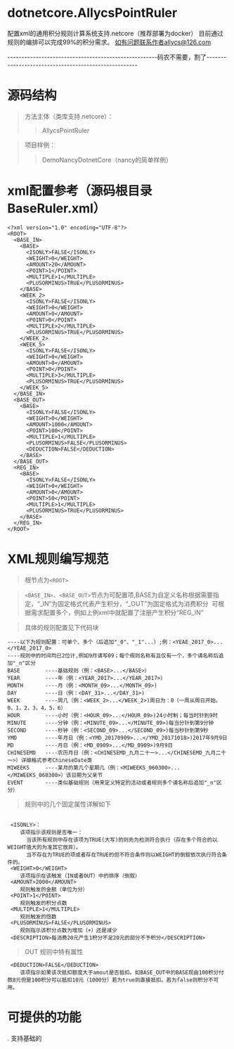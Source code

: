 # dotnetcore.AllycsPointRuler
配置xml的通用积分规则计算系统支持.netcore（推荐部署为docker）
目前通过规则的编排可以完成99%的积分需求。
如有问题联系作者allycs@126.com

-----------------------------------------------------码农不需要，割了-----------------------------------------------------

# 源码结构
> 方法主体（类库支持.netcore）：
>> AllycsPointRuler

> 项目样例：
>> DemoNancyDotnetCore（nancy的简单样例）

# xml配置参考（源码根目录BaseRuler.xml）

```
<?xml version="1.0" encoding="UTF-8"?>
<ROOT>
  <BASE_IN>
    <BASE>
      <ISONLY>FALSE</ISONLY>
      <WEIGHT>0</WEIGHT>
      <AMOUNT>20</AMOUNT>
      <POINT>1</POINT>
      <MULTIPLE>1</MULTIPLE>
      <PLUSORMINUS>TRUE</PLUSORMINUS>
    </BASE>
    <WEEK_2>
      <ISONLY>FALSE</ISONLY>
      <WEIGHT>0</WEIGHT>
      <AMOUNT>0</AMOUNT>
      <POINT>0</POINT>
      <MULTIPLE>2</MULTIPLE>
      <PLUSORMINUS>TRUE</PLUSORMINUS>
    </WEEK_2>
    <WEEK_5>
      <ISONLY>FALSE</ISONLY>
      <WEIGHT>0</WEIGHT>
      <AMOUNT>0</AMOUNT>
      <POINT>0</POINT>
      <MULTIPLE>3</MULTIPLE>
      <PLUSORMINUS>TRUE</PLUSORMINUS>
    </WEEK_5>
  </BASE_IN>
  <BASE_OUT>
    <BASE>
      <ISONLY>FALSE</ISONLY>
      <WEIGHT>0</WEIGHT>
      <AMOUNT>1000</AMOUNT>
      <POINT>100</POINT>
      <MULTIPLE>1</MULTIPLE>
      <PLUSORMINUS>FALSE</PLUSORMINUS>
      <DEDUCTION>FALSE</DEDUCTION>
    </BASE>
  </BASE_OUT>
  <REG_IN>
    <BASE>
      <ISONLY>FALSE</ISONLY>
      <WEIGHT>0</WEIGHT>
      <AMOUNT>0</AMOUNT>
      <POINT>50</POINT>
      <MULTIPLE>1</MULTIPLE>
      <PLUSORMINUS>TRUE</PLUSORMINUS>
    </BASE>
  </REG_IN>
</ROOT>
```
# XML规则编写规范
> 根节点为`<ROOT>`

> `<BASE_IN>`、`<BASE_OUT>`节点为可配置项,BASE为自定义名称根据需要指定，“_IN”为固定格式代表产生积分，“_OUT”为固定格式为消费积分
  可根据需求配置多个，例如上例xml中就配置了注册产生积分“REG_IN”
  
> 具体的规则配置见下代码块
```
----以下为规则配置：可单个、多个（后追加"_0"、"_1"...）;例：<YEAE_2017_0>...</YEAE_2017_0>
----规则中的时间均已2位计,例如9月请写09；每个规则名称有且仅有一个，多个请名称后追加"_n"区分
BASE        ----基础规则（例：<BASE>...</BASE>）
YEAR        ----年（例：<YEAR_2017>...</YEAR_2017>）
MONTH       ----月（例：<MONTH_09>...</MONTH_09>) 
DAY         ----日（例：<DAY_31>...</DAY_31>)
WEEK        ----周几（例：<WEEK_2>...</WEEK_2>)周日为：0（一周从周日开始。0，1，2，3，4，5，6）
HOUR        ----小时（例：<HOUR_09>...</HOUR_09>)24小时制；每当时针到9时
MINUTE      ----分钟（例：<MINUTE_09>...</MINUTE_09>)每当分针到第9分钟
SECOND      ----秒钟（例：<SECOND_09>...</SECOND_09>)每当秒针到第9秒
YMD         ----年月日（例：<YMD_20170909>...</YMD_20171018>)2017年9月9日
MD          ----月日（例：<MD_0909>...</MD_0909>)9月9日
CHINESEMD   ----农历月日（例：<CHINESEMD_九月二十一>...</CHINESEMD_九月二十一>）详细格式参考ChineseDate类
MIWEEKS     ----某月的第几个星期几（例：<MIWEEKS_060300>...</MIWEEKS_060300>）该日期为父亲节
EVENT       ----类似基础规则（用来定义特定的活动或者规则多个请名称后追加"_n"区分）
```
> 规则中的几个固定属性详解如下
```

 <ISONLY>：
    该项指示该规则是否唯一：
      当该所有规则中存在该项为TRUE(大写)的则先为检测符合执行（存在多个符合的以WEIGHT值大的为准其它放弃）。
      当不存在为TRUE的项或者存在TRUE的但不符合条件则以WEIGHT的倒叙依次执行符合条件的。
 <WEIGHT>0</WEIGHT>
    该项指示在该触发（IN或者OUT）中的排序（倒叙）
 <AMOUNT>2000</AMOUNT>
    规则触发的金额（单位为分）
 <POINT>1</POINT>
    规则触发的积分点数
 <MULTIPLE>1</MULTIPLE>
    规则触发的倍数
 <PLUSORMINUS>FALSE</PLUSORMINUS>
    规则指示该积分点数为增加（+）还是减少
 <DESCRIPTION>每消费20元产生1积分不足20元的部分不予积分</DESCRIPTION>
```
> OUT 规则中特有属性
```
 <DEDUCTION>FALSE</DEDUCTION>
    该项指示如果该次抵扣额度大于amout是否抵扣。如BASE_OUT中的BASE现由100积分付款8元但是100积分可以抵扣10元（1000分）若为true则直接抵扣。若为false则积分不可用。
```
# 可提供的功能
. 支持基础的
